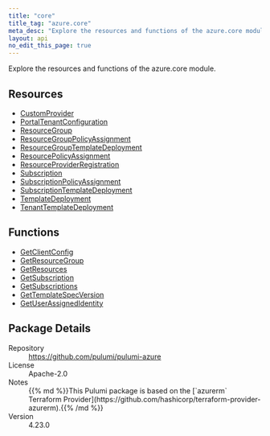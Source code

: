 ```yaml
---
title: "core"
title_tag: "azure.core"
meta_desc: "Explore the resources and functions of the azure.core module."
layout: api
no_edit_this_page: true
---
```


<!-- WARNING: this file was generated by Pulumi Docs Generator. -->
<!-- Do not edit by hand unless you're certain you know what you are doing! -->

Explore the resources and functions of the azure.core module.

<h2 id="resources">Resources</h2>
<ul class="api">
    <li><a href="customprovider" title="CustomProvider"><span class="api-symbol api-symbol--resource"></span>CustomProvider</a></li>
    <li><a href="portaltenantconfiguration" title="PortalTenantConfiguration"><span class="api-symbol api-symbol--resource"></span>PortalTenantConfiguration</a></li>
    <li><a href="resourcegroup" title="ResourceGroup"><span class="api-symbol api-symbol--resource"></span>ResourceGroup</a></li>
    <li><a href="resourcegrouppolicyassignment" title="ResourceGroupPolicyAssignment"><span class="api-symbol api-symbol--resource"></span>ResourceGroupPolicyAssignment</a></li>
    <li><a href="resourcegrouptemplatedeployment" title="ResourceGroupTemplateDeployment"><span class="api-symbol api-symbol--resource"></span>ResourceGroupTemplateDeployment</a></li>
    <li><a href="resourcepolicyassignment" title="ResourcePolicyAssignment"><span class="api-symbol api-symbol--resource"></span>ResourcePolicyAssignment</a></li>
    <li><a href="resourceproviderregistration" title="ResourceProviderRegistration"><span class="api-symbol api-symbol--resource"></span>ResourceProviderRegistration</a></li>
    <li><a href="subscription" title="Subscription"><span class="api-symbol api-symbol--resource"></span>Subscription</a></li>
    <li><a href="subscriptionpolicyassignment" title="SubscriptionPolicyAssignment"><span class="api-symbol api-symbol--resource"></span>SubscriptionPolicyAssignment</a></li>
    <li><a href="subscriptiontemplatedeployment" title="SubscriptionTemplateDeployment"><span class="api-symbol api-symbol--resource"></span>SubscriptionTemplateDeployment</a></li>
    <li><a href="templatedeployment" title="TemplateDeployment"><span class="api-symbol api-symbol--resource"></span>TemplateDeployment</a></li>
    <li><a href="tenanttemplatedeployment" title="TenantTemplateDeployment"><span class="api-symbol api-symbol--resource"></span>TenantTemplateDeployment</a></li>
</ul>

<h2 id="functions">Functions</h2>
<ul class="api">
    <li><a href="getclientconfig" title="GetClientConfig"><span class="api-symbol api-symbol--function"></span>GetClientConfig</a></li>
    <li><a href="getresourcegroup" title="GetResourceGroup"><span class="api-symbol api-symbol--function"></span>GetResourceGroup</a></li>
    <li><a href="getresources" title="GetResources"><span class="api-symbol api-symbol--function"></span>GetResources</a></li>
    <li><a href="getsubscription" title="GetSubscription"><span class="api-symbol api-symbol--function"></span>GetSubscription</a></li>
    <li><a href="getsubscriptions" title="GetSubscriptions"><span class="api-symbol api-symbol--function"></span>GetSubscriptions</a></li>
    <li><a href="gettemplatespecversion" title="GetTemplateSpecVersion"><span class="api-symbol api-symbol--function"></span>GetTemplateSpecVersion</a></li>
    <li><a href="getuserassignedidentity" title="GetUserAssignedIdentity"><span class="api-symbol api-symbol--function"></span>GetUserAssignedIdentity</a></li>
</ul>

<h2 id="package-details">Package Details</h2>
<dl class="package-details">
	<dt>Repository</dt>
	<dd><a href="https://github.com/pulumi/pulumi-azure">https://github.com/pulumi/pulumi-azure</a></dd>
	<dt>License</dt>
	<dd>Apache-2.0</dd>
	<dt>Notes</dt>
	<dd>{{% md %}}This Pulumi package is based on the [`azurerm` Terraform Provider](https://github.com/hashicorp/terraform-provider-azurerm).{{% /md %}}</dd>
	<dt>Version</dt>
	<dd>4.23.0</dd>
</dl>

